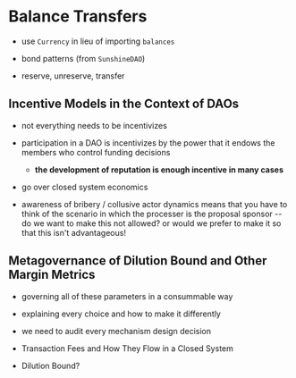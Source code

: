 # Balance Transfers

* use `Currency` in lieu of importing `balances`

* bond patterns (from `SunshineDAO`)
* reserve, unreserve, transfer

## Incentive Models in the Context of DAOs

* not everything needs to be incentivizes
* participation in a DAO is incentivizes by the power that it endows the members who control funding decisions
    * **the development of reputation is enough incentive in many cases**

* go over closed system economics

* awareness of bribery / collusive actor dynamics means that you have to think of the scenario in which the processer is the proposal sponsor -- do we want to make this not allowed? or would we prefer to make it so that this isn't advantageous!

## Metagovernance of Dilution Bound and Other Margin Metrics

* governing all of these parameters in a consummable way
* explaining every choice and how to make it differently
* we need to audit every mechanism design decision

* Transaction Fees and How They Flow in a Closed System
* Dilution Bound?